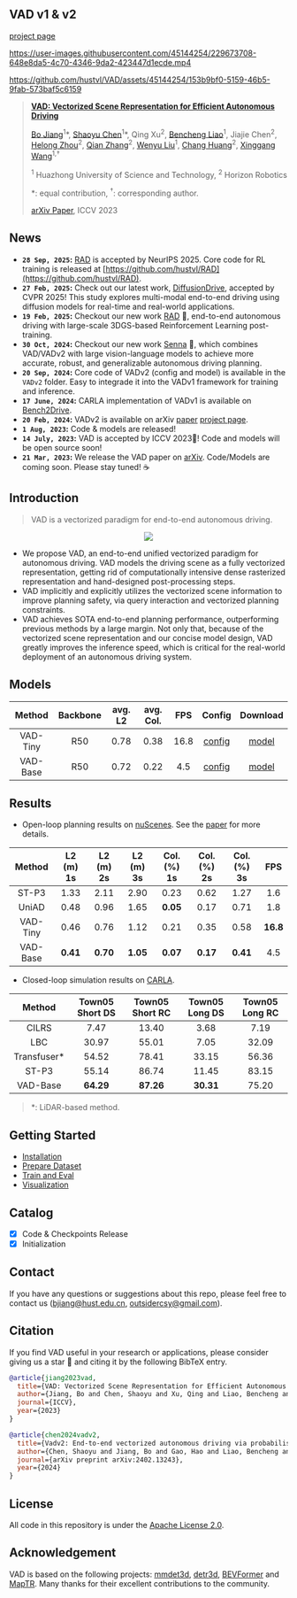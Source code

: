 ## VAD v1 & v2

[project page](https://hgao-cv.github.io/VADv2/)

https://user-images.githubusercontent.com/45144254/229673708-648e8da5-4c70-4346-9da2-423447d1ecde.mp4

https://github.com/hustvl/VAD/assets/45144254/153b9bf0-5159-46b5-9fab-573baf5c6159


> [**VAD: Vectorized Scene Representation for Efficient Autonomous Driving**](https://arxiv.org/abs/2303.12077)
>
> [Bo Jiang](https://github.com/rb93dett)<sup>1</sup>\*, [Shaoyu Chen](https://scholar.google.com/citations?user=PIeNN2gAAAAJ&hl=en&oi=sra)<sup>1</sup>\*, Qing Xu<sup>2</sup>, [Bencheng Liao](https://github.com/LegendBC)<sup>1</sup>, Jiajie Chen<sup>2</sup>, [Helong Zhou](https://scholar.google.com/citations?user=wkhOMMwAAAAJ&hl=en&oi=ao)<sup>2</sup>, [Qian Zhang](https://scholar.google.com/citations?user=pCY-bikAAAAJ&hl=zh-CN)<sup>2</sup>, [Wenyu Liu](http://eic.hust.edu.cn/professor/liuwenyu/)<sup>1</sup>, [Chang Huang](https://scholar.google.com/citations?user=IyyEKyIAAAAJ&hl=zh-CN)<sup>2</sup>, [Xinggang Wang](https://xwcv.github.io/)<sup>1,&#8224;</sup>
> 
> <sup>1</sup> Huazhong University of Science and Technology, <sup>2</sup> Horizon Robotics
>
> \*: equal contribution, <sup>&#8224;</sup>: corresponding author.
>
>[arXiv Paper](https://arxiv.org/abs/2303.12077), ICCV 2023

## News
* **`28 Sep, 2025`:** [RAD](https://hgao-cv.github.io/RAD) is accepted by NeurIPS 2025. Core code for RL training is released at [https://github.com/hustvl/RAD](https://github.com/hustvl/RAD).
* **`27 Feb, 2025`:** Check out our latest work, [DiffusionDrive](https://github.com/hustvl/DiffusionDrive), accepted by CVPR 2025! This study explores multi-modal end-to-end driving using diffusion models for real-time and real-world applications.
* **`19 Feb, 2025`:** Checkout our new work [RAD](https://hgao-cv.github.io/RAD) 🥰, end-to-end autonomous driving with large-scale 3DGS-based Reinforcement Learning post-training.
* **`30 Oct, 2024`:** Checkout our new work [Senna](https://github.com/hustvl/Senna) 🥰, which combines VAD/VADv2 with large vision-language models to achieve more accurate, robust, and generalizable autonomous driving planning.
* **`20 Sep, 2024`:** Core code of VADv2 (config and model) is available in the `VADv2` folder. Easy to integrade it into the VADv1 framework for training and inference.
* **`17 June, 2024`:** CARLA implementation of VADv1 is available on [Bench2Drive](https://github.com/Thinklab-SJTU/Bench2Drive?tab=readme-ov-file).
* **`20 Feb, 2024`:** VADv2 is available on arXiv    [paper](https://arxiv.org/pdf/2402.13243)    [project page](https://hgao-cv.github.io/VADv2/).
* **`1 Aug, 2023`:** Code & models are released!
* **`14 July, 2023`:** VAD is accepted by ICCV 2023🎉! Code and models will be open source soon!
* **`21 Mar, 2023`:** We release the VAD paper on [arXiv](https://arxiv.org/abs/2303.12077). Code/Models are coming soon. Please stay tuned! ☕️

## Introduction
> VAD is a vectorized paradigm for end-to-end autonomous driving.

<div align="center">
<img src="./assets/arch.png" />
</div>

- We propose VAD, an end-to-end unified vectorized paradigm for autonomous driving. VAD models the driving scene as a fully vectorized representation, getting rid of computationally intensive dense rasterized representation and hand-designed post-processing steps.
- VAD implicitly and explicitly utilizes the vectorized scene information to improve planning safety, via query interaction and vectorized planning constraints.
- VAD achieves SOTA end-to-end planning performance, outperforming previous methods by a large margin. Not only that, because of the vectorized scene representation and our concise model design, VAD greatly improves the inference speed, which is critical for the real-world deployment of an autonomous driving system.

## Models

| Method | Backbone | avg. L2 | avg. Col. | FPS | Config | Download |
| :---: | :---: | :---: | :---: |  :---: | :---: | :---: |
| VAD-Tiny | R50 | 0.78 | 0.38 | 16.8 | [config](projects/configs/VAD/VAD_tiny_stage_2.py) | [model](https://drive.google.com/file/d/1KgCC_wFqPH0CQqdr6Pp2smBX5ARPaqne/view?usp=sharing) |
| VAD-Base | R50 | 0.72 | 0.22 | 4.5 | [config](projects/configs/VAD/VAD_base_stage_2.py) | [model](https://drive.google.com/file/d/1FLX-4LVm4z-RskghFbxGuYlcYOQmV5bS/view?usp=sharing) |

## Results
- Open-loop planning results on [nuScenes](https://github.com/nutonomy/nuscenes-devkit). See the [paper](https://arxiv.org/abs/2303.12077) for more details.

| Method | L2 (m) 1s | L2 (m) 2s | L2 (m) 3s | Col. (%) 1s | Col. (%) 2s | Col. (%) 3s | FPS |
| :---: | :---: | :---: | :---: | :---:| :---: | :---: | :---: |
| ST-P3 | 1.33 | 2.11 | 2.90 | 0.23 | 0.62 | 1.27 | 1.6 |
| UniAD | 0.48 | 0.96 | 1.65 | **0.05** | 0.17 | 0.71 | 1.8 |
| VAD-Tiny | 0.46 | 0.76 | 1.12 | 0.21 | 0.35 | 0.58 | **16.8** |
| VAD-Base | **0.41** | **0.70** | **1.05** | **0.07** | **0.17** | **0.41** | 4.5 |

- Closed-loop simulation results on [CARLA](https://github.com/carla-simulator/carla).

| Method | Town05 Short DS | Town05 Short RC | Town05 Long DS | Town05 Long RC |
| :---: | :---: | :---: | :---: | :---:|
| CILRS | 7.47 | 13.40 | 3.68 | 7.19 |
| LBC | 30.97 | 55.01 | 7.05 | 32.09 |
| Transfuser\* | 54.52 | 78.41 | 33.15 | 56.36 |
| ST-P3 | 55.14 | 86.74 | 11.45 | 83.15 |
| VAD-Base | **64.29** | **87.26** | **30.31** | 75.20 |

> \*: LiDAR-based method.

## Getting Started
- [Installation](docs/install.md)
- [Prepare Dataset](docs/prepare_dataset.md)
- [Train and Eval](docs/train_eval.md)
- [Visualization](docs/visualization.md)

## Catalog
- [x] Code & Checkpoints Release
- [x] Initialization

## Contact
If you have any questions or suggestions about this repo, please feel free to contact us (bjiang@hust.edu.cn, outsidercsy@gmail.com).

## Citation
If you find VAD useful in your research or applications, please consider giving us a star &#127775; and citing it by the following BibTeX entry.

```BibTeX
@article{jiang2023vad,
  title={VAD: Vectorized Scene Representation for Efficient Autonomous Driving},
  author={Jiang, Bo and Chen, Shaoyu and Xu, Qing and Liao, Bencheng and Chen, Jiajie and Zhou, Helong and Zhang, Qian and Liu, Wenyu and Huang, Chang and Wang, Xinggang},
  journal={ICCV},
  year={2023}
}

@article{chen2024vadv2,
  title={Vadv2: End-to-end vectorized autonomous driving via probabilistic planning},
  author={Chen, Shaoyu and Jiang, Bo and Gao, Hao and Liao, Bencheng and Xu, Qing and Zhang, Qian and Huang, Chang and Liu, Wenyu and Wang, Xinggang},
  journal={arXiv preprint arXiv:2402.13243},
  year={2024}
}
```

## License
All code in this repository is under the [Apache License 2.0](https://www.apache.org/licenses/LICENSE-2.0).

## Acknowledgement
VAD is based on the following projects: [mmdet3d](https://github.com/open-mmlab/mmdetection3d), [detr3d](https://github.com/WangYueFt/detr3d), [BEVFormer](https://github.com/fundamentalvision/BEVFormer) and [MapTR](https://github.com/hustvl/MapTR). Many thanks for their excellent contributions to the community.
